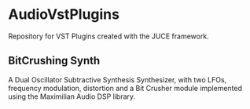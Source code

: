 # AudioVstPlugins
Repository for VST Plugins created with the JUCE framework.


## BitCrushing Synth
A Dual Oscillator Subtractive Synthesis Synthesizer, with two LFOs, frequency modulation, distortion and a Bit Crusher module implemented using the Maximilian Audio DSP library. 
